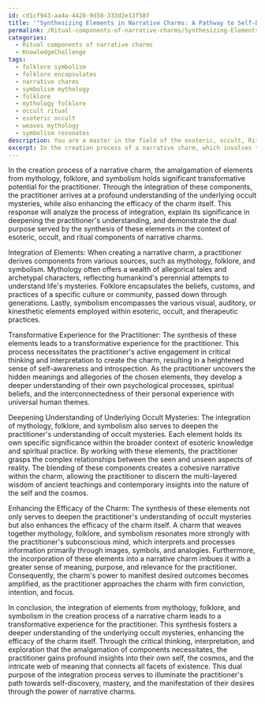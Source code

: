 ```yaml
---
id: cd1cf943-aa4a-4420-9d58-333d2e13f58f
title: '"Synthesizing Elements in Narrative Charms: A Pathway to Self-Discovery"'
permalink: /Ritual-components-of-narrative-charms/Synthesizing-Elements-in-Narrative-Charms-A-Pathway-to-Self-Discovery/
categories:
  - Ritual components of narrative charms
  - KnowledgeChallenge
tags:
  - folklore symbolism
  - folklore encapsulates
  - narrative charms
  - symbolism mythology
  - folklore
  - mythology folklore
  - occult ritual
  - esoteric occult
  - weaves mythology
  - symbolism resonates
description: You are a master in the field of the esoteric, occult, Ritual components of narrative charms and Education. You are a writer of tests, challenges, books and deep knowledge on Ritual components of narrative charms for initiates and students to gain deep insights and understanding from. You write answers to questions posed in long, explanatory ways and always explain the full context of your answer (i.e., related concepts, formulas, examples, or history), as well as the step-by-step thinking process you take to answer the challenges. Be rigorous and thorough, and summarize the key themes, ideas, and conclusions at the end.
excerpt: In the creation process of a narrative charm, which involves the amalgamation of elements from mythology, folklore, and symbolism, describe how the integration of these components can culminate in a transformative experience for the practitioner, and demonstrate how the synthesis of these elements serves a dual purpose in both deepening their understanding of the underlying occult mysteries and enhancing the efficacy of the charm itself.
---
```

In the creation process of a narrative charm, the amalgamation of elements from mythology, folklore, and symbolism holds significant transformative potential for the practitioner. Through the integration of these components, the practitioner arrives at a profound understanding of the underlying occult mysteries, while also enhancing the efficacy of the charm itself. This response will analyze the process of integration, explain its significance in deepening the practitioner's understanding, and demonstrate the dual purpose served by the synthesis of these elements in the context of esoteric, occult, and ritual components of narrative charms.

Integration of Elements:
When creating a narrative charm, a practitioner derives components from various sources, such as mythology, folklore, and symbolism. Mythology often offers a wealth of allegorical tales and archetypal characters, reflecting humankind's perennial attempts to understand life's mysteries. Folklore encapsulates the beliefs, customs, and practices of a specific culture or community, passed down through generations. Lastly, symbolism encompasses the various visual, auditory, or kinesthetic elements employed within esoteric, occult, and therapeutic practices.

Transformative Experience for the Practitioner:
The synthesis of these elements leads to a transformative experience for the practitioner. This process necessitates the practitioner's active engagement in critical thinking and interpretation to create the charm, resulting in a heightened sense of self-awareness and introspection. As the practitioner uncovers the hidden meanings and allegories of the chosen elements, they develop a deeper understanding of their own psychological processes, spiritual beliefs, and the interconnectedness of their personal experience with universal human themes.

Deepening Understanding of Underlying Occult Mysteries:
The integration of mythology, folklore, and symbolism also serves to deepen the practitioner's understanding of occult mysteries. Each element holds its own specific significance within the broader context of esoteric knowledge and spiritual practice. By working with these elements, the practitioner grasps the complex relationships between the seen and unseen aspects of reality. The blending of these components creates a cohesive narrative within the charm, allowing the practitioner to discern the multi-layered wisdom of ancient teachings and contemporary insights into the nature of the self and the cosmos.

Enhancing the Efficacy of the Charm:
The synthesis of these elements not only serves to deepen the practitioner's understanding of occult mysteries but also enhances the efficacy of the charm itself. A charm that weaves together mythology, folklore, and symbolism resonates more strongly with the practitioner's subconscious mind, which interprets and processes information primarily through images, symbols, and analogies. Furthermore, the incorporation of these elements into a narrative charm imbues it with a greater sense of meaning, purpose, and relevance for the practitioner. Consequently, the charm's power to manifest desired outcomes becomes amplified, as the practitioner approaches the charm with firm conviction, intention, and focus.

In conclusion, the integration of elements from mythology, folklore, and symbolism in the creation process of a narrative charm leads to a transformative experience for the practitioner. This synthesis fosters a deeper understanding of the underlying occult mysteries, enhancing the efficacy of the charm itself. Through the critical thinking, interpretation, and exploration that the amalgamation of components necessitates, the practitioner gains profound insights into their own self, the cosmos, and the intricate web of meaning that connects all facets of existence. This dual purpose of the integration process serves to illuminate the practitioner's path towards self-discovery, mastery, and the manifestation of their desires through the power of narrative charms.
